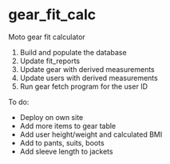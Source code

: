 # gear_fit_calc
Moto gear fit calculator

1) Build and populate the database
2) Update fit_reports 
3) Update gear with derived measurements
4) Update users with derived measurements
5) Run gear fetch program for the user ID

To do:
- Deploy on own site
- Add more items to gear table
- Add user height/weight and calculated BMI
- Add to pants, suits, boots
- Add sleeve length to jackets
